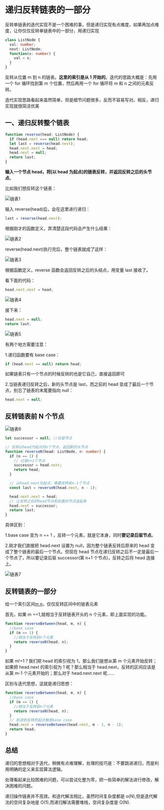 # 递归反转链表的一部分

反转单链表的迭代实现不是一个困难的事，但是递归实现有点难度，如果再加点难度，让你仅仅反转单链表中的一部分，用递归实现

```typescript
class ListNode {
  val: number;
  next: ListNode;
  function(x: number) {
    val = x;
  }
}
```

反转从位置 m 到 n 的链表。**这里的索引是从 1 开始的**。迭代的思路大概是：先用一个 for 循环找到第 m 个位置，然后再用一个 for 循环将 m 和 n 之间的元素反转。

迭代实现思路看起来虽然简单，但是细节问题很多，反而不容易写对。相反，递归实现就很简洁优美

## 一、递归反转整个链表

```typescript
function reverse(head: ListNode) {
  if (head.next === null) return head;
  let last = reverse(head.next);
  head.next.next = head;
  head.next = null;
  return last;
}
```

**输入一个节点 head，将[以 head 为起点]的链表反转，并返回反转之后的头节点**。

比如我们想反转这个链表：

![链表1](../../resource/blogs/images/algorithm/链表1.png)

输入 reverse(head)后，会在这里进行递归：

```typescript
last = reverse(head.next);
```

根据刚才的函数定义，弄清楚这段代码会产生什么结果：

![链表2](../../resource/blogs/images/algorithm/链表2.png)

reverse(head.next)执行完后，整个链表就成了这样：

![链表3](../../resource/blogs/images/algorithm/链表3.png)

根据函数定义，reverse 函数会返回反转之后的头结点，用变量 last 接收了。

看下面的代码：

```typescript
head.next.next = head;
```

![链表4](../../resource/blogs/images/algorithm/链表4.png)

接下来：

```typescript
head.next = null;
return last;
```

![链表5](../../resource/blogs/images/algorithm/链表5.png)

有两个地方需要注意：

1.递归函数要有 base case：

```typescript
if (head.next == null) return head;
```

如果链表只有一个节点的时候反转的也是它自己，直接返回即可

2.当链表递归反转之后，新的头节点是 last，而之前的 head 变成了最后一个节点，别忘了链表的末尾要指向 null：

```typescript
head.next = null;
```

## 反转链表前 N 个节点

![链表6](../../resource/blogs/images/algorithm/链表6.png)

```typescript
let successor = null; //后驱节点

// 反转以head为起点的n个节点，返回新的头节点
function reverseN(head: ListNode, n: number) {
  if (n == 1) {
    // 记录n+1个节点
    successor = head.next;
    return head;
  }

  // 以head.next为起点，需要反转前n-1个节点
  const last = reverseN(head.next, n - 1);

  head.next.next = head;
  // 让反转之后的head节点和后面的节点连起来
  head.next = successor;
  return last;
}
```

具体区别：

1.base case 变为 n == 1 ，反转一个元素，就是它本身，同时**要记录后驱节点**。

2.刚才我们直接把 head.next 设置为 null，因为整个链表反转后原来的 head 变成了整个链表的最后一个节点。但现在 head 节点在递归反转之后不一定是最后一个节点了，所以要记录后驱 successor(第 n+1 个节点)，反转之后将 head 连接上。

![链表7](../../resource/blogs/images/algorithm/链表7.png)

## 反转链表的一部分

给一个索引区间[m,n](索引从1开始)，仅仅反转区间中的链表元素

首先，如果 m ==1,就相当于反转链表开头的 n 个元素，即上面实现的功能。

```typescript
function reverseBetween(head, m, n) {
  //base case
  if (m == 1) {
    //相当于反转前n个元素
    return reverseN(head, n);
  }
}
```

如果 m!=1？我们把 head 的索引视为 1，那么我们是想从第 m 个元素开始反转；如果把 head.next 的索引视为 1 呢？那么相当于 head.next，反转的区间应该是从第 m-1 个元素开始的；那么对于 head.next.next 呢......

区别与迭代思想，这就是递归思想：

```typescript
function reverseBetween(head, m, n) {
  //base case
  if (m == 1) {
    //相当于反转前n个元素
    return reverseN(head, n);
  }
  // 前进到反转的起点触发base case
  head.next = reverseBetween(head.next, m - 1, n - 1);
  return head;
}
```

## 总结

递归的思想相对于迭代，稍微有点难理解，处理的技巧是：不要跳进递归，而是利用明确的定义来实现算法逻辑。

处理看起来比较困难的问题，可以尝试化整为零，把一些简单的解法进行修改，解决困难的问题。

递归操作链表并不高效。和迭代解法相比，虽然时间复杂度都是 o(N),但是迭代解法的空间复杂地是 O(1),而递归解法需要堆栈，空间复杂度是 O(N).
